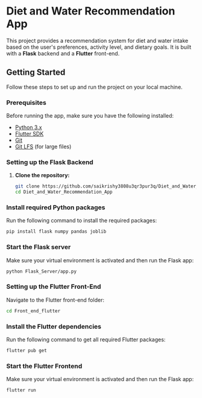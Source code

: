# Diet and Water Recommendation App

This project provides a recommendation system for diet and water intake based on the user's preferences, activity level, and dietary goals. It is built with a **Flask** backend and a **Flutter** front-end.

## Getting Started

Follow these steps to set up and run the project on your local machine.

### Prerequisites

Before running the app, make sure you have the following installed:

- [Python 3.x](https://www.python.org/downloads/)
- [Flutter SDK](https://flutter.dev/docs/get-started/install)
- [Git](https://git-scm.com/)
- [Git LFS](https://git-lfs.github.com/) (for large files)

### Setting up the Flask Backend

1. **Clone the repository:**

   ```bash
   git clone https://github.com/saikrishy3808u3qr3pur3q/Diet_and_Water_Recommendation_App.git
   cd Diet_and_Water_Recommendation_App

### Install required Python packages

Run the following command to install the required packages:

```bash
pip install flask numpy pandas joblib
```
### Start the Flask server

Make sure your virtual environment is activated and then run the Flask app:

```bash
python Flask_Server/app.py
```
### Setting up the Flutter Front-End

Navigate to the Flutter front-end folder:

```bash
cd Front_end_flutter
```
### Install the Flutter dependencies

Run the following command to get all required Flutter packages:

```bash
flutter pub get
```

### Start the Flutter Frontend

Make sure your virtual environment is activated and then run the Flask app:

```bash
flutter run
```
